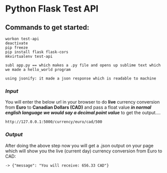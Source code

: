 # Python Flask Test API

## Commands to get started:

```
workon test-api
deactivate 
pip freeze
pip install flask flask-cors
mkvirtualenv test-api
```

```
subl app.py == which makes a .py file and opens up sublime text which we made a hello_world program

using jsonify: it made a json response which is readable to machine 
```

### ***Input***

You will enter the below url in your browser to do **live** currency conversion from **Euro** to **Canadian Dollars (CAD)** and pass a float value ***in normal english language we would say a decimal point value*** to get the output....

```
http://127.0.0.1:5000/currency/euro/cad/500
```

### ***Output***

After doing the above step now you will get a .json output on your page which will show you the live (current day) currency conversion from Euro to CAD:

```
-> {"message": "You will receive: 656.33 CAD"}
```
